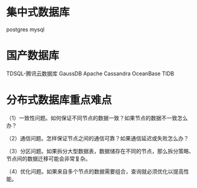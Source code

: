 # 集中式数据库 
postgres
mysql

# 国产数据库 
TDSQL-腾讯云数据库
GaussDB
Apache Cassandra
OceanBase 
TIDB

# 分布式数据库重点难点

（1）一致性问题。如何保证不同节点的数据一致？如果节点的数据不一致怎么办？

（2）通信问题。怎样保证节点之间的通信可靠？如果通信延迟或失败怎么办？

（3）分区问题。如果拆分大型数据表，数据储存在不同的节点，那么拆分策略、节点间的数据迁移可能会非常复杂。

（4）优化问题。如果来自多个节点的数据需要组合，查询就必须优化以提高性能。
